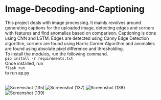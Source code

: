 # Image-Decoding-and-Captioning
This project deals with image processing. It mainly revolves around generating captions for the uploaded image, detecting edges and corners with features and find anomalies based on comparison. Captioning is done using CNN and LSTM. Edges are detected using Canny Edge Detection algorithm, corners are found using Harris Corner Algorithm and anomalies are found using absolute pixel difference and thresholding.<br>
To install the modules, run the following command.<br>
```pip install -r requirements.txt```<br>
Once installed, run<br>
```flask run``` <br>
to run ap.py
<br><br>

![Screenshot (135)](https://github.com/jeyprabu/Image-Decoding-and-Captioning/assets/135853635/24846130-a0e8-4b2d-9d40-13bd02dc61d4)
![Screenshot (137)](https://github.com/jeyprabu/Image-Decoding-and-Captioning/assets/135853635/ce3f23e6-e181-4253-a0de-d2d436b57413)
![Screenshot (138)](https://github.com/jeyprabu/Image-Decoding-and-Captioning/assets/135853635/3a2da3b7-ce7d-4829-adc7-47f593c8d53d)
![Screenshot (139)](https://github.com/jeyprabu/Image-Decoding-and-Captioning/assets/135853635/03d812fa-5169-4853-b610-310b7657b6f0)

